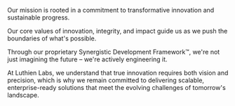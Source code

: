 Our mission is rooted in a commitment to transformative innovation and sustainable progress.

Our core values of innovation, integrity, and impact guide us as we push the boundaries of what's possible. 

Through our proprietary Synergistic Development Framework™, we're not just imagining the future – we're actively engineering it. 

At Luthien Labs, we understand that true innovation requires both vision and precision, which is why we remain committed to delivering scalable, enterprise-ready solutions that meet the evolving challenges of tomorrow's landscape.